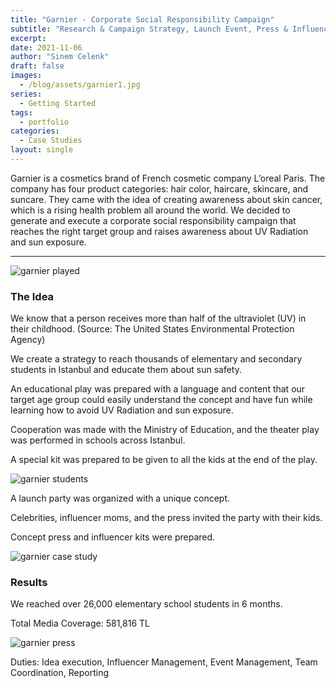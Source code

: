```yaml
---
title: "Garnier - Corporate Social Responsibility Campaign"
subtitle: "Research & Campaign Strategy, Launch Event, Press & Influencer Kits"
excerpt:
date: 2021-11-06
author: "Sinem Celenk"
draft: false
images:
  - /blog/assets/garnier1.jpg
series:
  - Getting Started
tags:
  - portfolio
categories:
  - Case Studies
layout: single
---
```

Garnier is a cosmetics brand of French cosmetic company L’oreal Paris. The company has four product categories: hair color, haircare, skincare, and suncare. They came with the idea of creating awareness about skin cancer, which is a rising health problem all around the world. We decided to generate and execute a corporate social responsibility campaign that reaches the right target group and raises awareness about UV Radiation and sun exposure.



---
![garnier played](/blog/assets/garnier_played.JPG)


### The Idea 

We know that a person receives more than half of the ultraviolet (UV) in their childhood. (Source: The United States Environmental Protection Agency)

We create a strategy to reach thousands of elementary and secondary students in Istanbul and educate them about sun safety.

An educational play was prepared with a language and content that our target age group could easily understand the concept and have fun while learning how to avoid UV Radiation and sun exposure.

Cooperation was made with the Ministry of Education, and the theater play was performed in schools across Istanbul.

A special kit was prepared to be given to all the kids at the end of the play. 


![garnier students](/blog/assets/garnier_students.JPG)

A launch party was organized with a unique concept.

Celebrities, influencer moms, and the press invited the party with their kids.

Concept press and influencer kits were prepared.



![garnier case study](/blog/assets/garnier_case_study.jpg)

### Results 

We reached over 26,000 elementary school students in 6 months.

Total Media Coverage: 581,816 TL


![garnier press](/blog/assets/garnier_press.png)

Duties: Idea execution, Influencer Management, Event Management, Team Coordination, Reporting